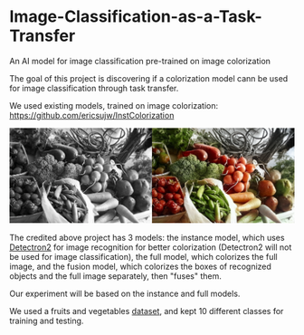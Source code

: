 # Image-Classification-as-a-Task-Transfer
An AI model for image classification pre-trained on image colorization

The goal of this project is discovering if a colorization model cann be used for image classification through task transfer. 

We used existing models, trained on image colorization:
https://github.com/ericsujw/InstColorization

![](im1.png)

The credited above project has 3 models: the instance model, which uses [Detectron2](https://github.com/facebookresearch/detectron2) for image recognition for better colorization (Detectron2 will not be used for image classification), the full model, which colorizes the full image, and the fusion model, which colorizes the boxes of recognized objects and the full image separately, then "fuses" them. 

Our experiment will be based on the instance and full models.

We used a fruits and vegetables [dataset](https://www.kaggle.com/kritikseth/fruit-and-vegetable-image-recognition), and kept 10 different classes for training and testing. 



